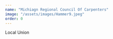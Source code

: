 ```yaml
---
name: "Michiagn Regional Council Of Carpenters"
image: "/assets/images/Hammer9.jpeg"
order: 0
---
```

Local Union

<!--more-->
